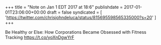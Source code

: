 +++
title = "Note on Jan 1 EDT 2017 at 18:6"
publishdate = 2017-01-01T23:06:00+00:00
draft = false
syndicated = [ 'https://twitter.com/chrisjohndeluca/status/815695598565335000?s=20' ]
+++

Be Healthy or Else: How Corporations Became Obsessed with Fitness Tracking https://t.co/yoXnDgwYrF
